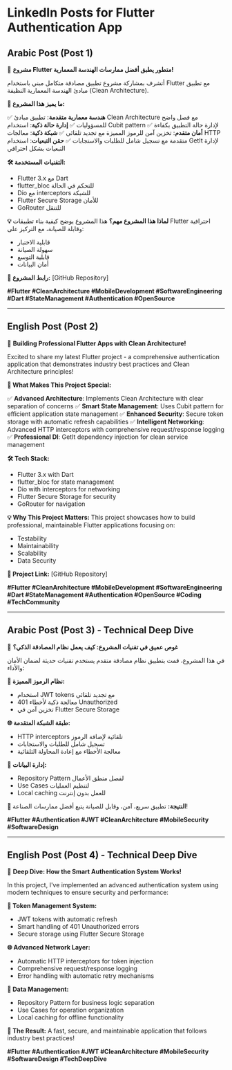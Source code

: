 # LinkedIn Posts for Flutter Authentication App

## Arabic Post (Post 1)

🚀 **مشروع Flutter متطور يطبق أفضل ممارسات الهندسة المعمارية!**

أتشرف بمشاركة مشروع تطبيق مصادقة متكامل مبني باستخدام Flutter مع تطبيق مبادئ الهندسة المعمارية النظيفة (Clean Architecture).

**🎯 ما يميز هذا المشروع:**

✅ **هندسة معمارية متقدمة**: تطبيق مبادئ Clean Architecture مع فصل واضح للمسؤوليات
✅ **إدارة حالة ذكية**: استخدام Cubit pattern لإدارة حالة التطبيق بكفاءة
✅ **أمان متقدم**: تخزين آمن للرموز المميزة مع تجديد تلقائي
✅ **شبكة ذكية**: معالجات HTTP متقدمة مع تسجيل شامل للطلبات والاستجابات
✅ **حقن التبعيات**: استخدام GetIt لإدارة التبعيات بشكل احترافي

**🛠️ التقنيات المستخدمة:**
- Flutter 3.x مع Dart
- flutter_bloc للتحكم في الحالة
- Dio مع interceptors للشبكة
- Flutter Secure Storage للأمان
- GoRouter للتنقل

**💡 لماذا هذا المشروع مهم؟**
هذا المشروع يوضح كيفية بناء تطبيقات Flutter احترافية وقابلة للصيانة، مع التركيز على:
- قابلية الاختبار
- سهولة الصيانة
- قابلية التوسع
- أمان البيانات

**🔗 رابط المشروع:** [GitHub Repository]

**#Flutter #CleanArchitecture #MobileDevelopment #SoftwareEngineering #Dart #StateManagement #Authentication #OpenSource**

---

## English Post (Post 2)

🚀 **Building Professional Flutter Apps with Clean Architecture!**

Excited to share my latest Flutter project - a comprehensive authentication application that demonstrates industry best practices and Clean Architecture principles!

**🎯 What Makes This Project Special:**

✅ **Advanced Architecture**: Implements Clean Architecture with clear separation of concerns
✅ **Smart State Management**: Uses Cubit pattern for efficient application state management
✅ **Enhanced Security**: Secure token storage with automatic refresh capabilities
✅ **Intelligent Networking**: Advanced HTTP interceptors with comprehensive request/response logging
✅ **Professional DI**: GetIt dependency injection for clean service management

**🛠️ Tech Stack:**
- Flutter 3.x with Dart
- flutter_bloc for state management
- Dio with interceptors for networking
- Flutter Secure Storage for security
- GoRouter for navigation

**💡 Why This Project Matters:**
This project showcases how to build professional, maintainable Flutter applications focusing on:
- Testability
- Maintainability
- Scalability
- Data Security

**🔗 Project Link:** [GitHub Repository]

**#Flutter #CleanArchitecture #MobileDevelopment #SoftwareEngineering #Dart #StateManagement #Authentication #OpenSource #Coding #TechCommunity**

---

## Arabic Post (Post 3) - Technical Deep Dive

🔧 **غوص عميق في تقنيات المشروع: كيف يعمل نظام المصادقة الذكي؟**

في هذا المشروع، قمت بتطبيق نظام مصادقة متقدم يستخدم تقنيات حديثة لضمان الأمان والأداء:

**🔐 نظام الرموز المميزة:**
- استخدام JWT tokens مع تجديد تلقائي
- معالجة ذكية لأخطاء 401 Unauthorized
- تخزين آمن في Flutter Secure Storage

**🌐 طبقة الشبكة المتقدمة:**
- HTTP interceptors تلقائية لإضافة الرموز
- تسجيل شامل للطلبات والاستجابات
- معالجة الأخطاء مع إعادة المحاولة التلقائية

**💾 إدارة البيانات:**
- Repository Pattern لفصل منطق الأعمال
- Use Cases لتنظيم العمليات
- Local caching للعمل بدون إنترنت

**🎯 النتيجة:**
تطبيق سريع، آمن، وقابل للصيانة يتبع أفضل ممارسات الصناعة!

**#Flutter #Authentication #JWT #CleanArchitecture #MobileSecurity #SoftwareDesign**

---

## English Post (Post 4) - Technical Deep Dive

🔧 **Deep Dive: How the Smart Authentication System Works!**

In this project, I've implemented an advanced authentication system using modern techniques to ensure security and performance:

**🔐 Token Management System:**
- JWT tokens with automatic refresh
- Smart handling of 401 Unauthorized errors
- Secure storage using Flutter Secure Storage

**🌐 Advanced Network Layer:**
- Automatic HTTP interceptors for token injection
- Comprehensive request/response logging
- Error handling with automatic retry mechanisms

**💾 Data Management:**
- Repository Pattern for business logic separation
- Use Cases for operation organization
- Local caching for offline functionality

**🎯 The Result:**
A fast, secure, and maintainable application that follows industry best practices!

**#Flutter #Authentication #JWT #CleanArchitecture #MobileSecurity #SoftwareDesign #TechDeepDive**
